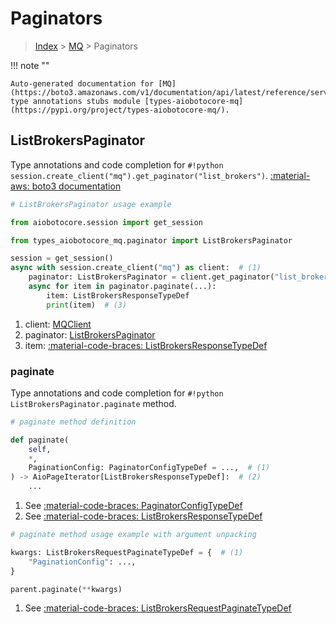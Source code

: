 # Paginators

> [Index](../README.md) > [MQ](./README.md) > Paginators

!!! note ""

    Auto-generated documentation for [MQ](https://boto3.amazonaws.com/v1/documentation/api/latest/reference/services/mq.html#mq)
    type annotations stubs module [types-aiobotocore-mq](https://pypi.org/project/types-aiobotocore-mq/).

## ListBrokersPaginator

Type annotations and code completion for `#!python session.create_client("mq").get_paginator("list_brokers")`.
[:material-aws: boto3 documentation](https://boto3.amazonaws.com/v1/documentation/api/latest/reference/services/mq/paginator/ListBrokers.html#MQ.Paginator.ListBrokers)

```python
# ListBrokersPaginator usage example

from aiobotocore.session import get_session

from types_aiobotocore_mq.paginator import ListBrokersPaginator

session = get_session()
async with session.create_client("mq") as client:  # (1)
    paginator: ListBrokersPaginator = client.get_paginator("list_brokers")  # (2)
    async for item in paginator.paginate(...):
        item: ListBrokersResponseTypeDef
        print(item)  # (3)
```

1. client: [MQClient](./client.md)
2. paginator: [ListBrokersPaginator](./paginators.md#listbrokerspaginator)
3. item: [:material-code-braces: ListBrokersResponseTypeDef](./type_defs.md#listbrokersresponsetypedef) 


### paginate

Type annotations and code completion for `#!python ListBrokersPaginator.paginate` method.

```python
# paginate method definition

def paginate(
    self,
    *,
    PaginationConfig: PaginatorConfigTypeDef = ...,  # (1)
) -> AioPageIterator[ListBrokersResponseTypeDef]:  # (2)
    ...
```

1. See [:material-code-braces: PaginatorConfigTypeDef](./type_defs.md#paginatorconfigtypedef) 
2. See [:material-code-braces: ListBrokersResponseTypeDef](./type_defs.md#listbrokersresponsetypedef) 


```python
# paginate method usage example with argument unpacking

kwargs: ListBrokersRequestPaginateTypeDef = {  # (1)
    "PaginationConfig": ...,
}

parent.paginate(**kwargs)
```

1. See [:material-code-braces: ListBrokersRequestPaginateTypeDef](./type_defs.md#listbrokersrequestpaginatetypedef) 
